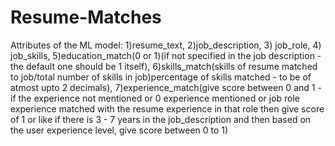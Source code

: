 # Resume-Matches
Attributes of the ML model:
1)resume_text, 
2)job_description,
3) job_role,
4) job_skills, 
5)education_match(0 or 1)(if not specified in the job description - the default one should be 1 itself), 
6)skills_match(skills of resume matched to job/total number of skills in job)percentage of skills matched - to be of atmost upto 2 decimals), 
7)experience_match(give score between 0 and 1 - if the experience not mentioned or 0 experience mentioned or job role experience matched with the resume experience in that role then give score of 1 or like if there is 3 - 7 years in the job_description and then based on the user experience level, give score between 0 to 1)
